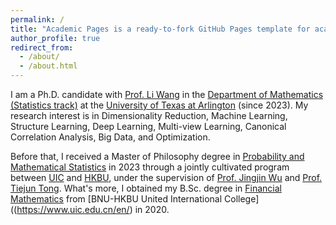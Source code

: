 ```yaml
---
permalink: /
title: "Academic Pages is a ready-to-fork GitHub Pages template for academic personal websites"
author_profile: true
redirect_from: 
  - /about/
  - /about.html
---
```


I am a Ph.D. candidate with [Prof. Li Wang](https://websites.uta.edu/wangl3/) in the [Department of Mathematics (Statistics track)](https://www.uta.edu/academics/schools-colleges/science/departments/mathematics) at the [University of Texas at Arlington](https://www.uta.edu/) (since 2023). My research interest is in Dimensionality Reduction, Machine Learning, Structure Learning, Deep Learning, Multi-view Learning, Canonical Correlation Analysis, Big Data, and Optimization. 

Before that, I received a Master of Philosophy degree in [Probability and Mathematical Statistics](https://gs.uic.edu.cn/graduate1/Research_Postgraduate_Programme/Probability_and_Mathematical_Statistics.htm) in 2023 through a jointly cultivated program between [UIC](https://www.uic.edu.cn/en/) and [HKBU](https://www.hkbu.edu.hk/), under the supervision of [Prof. Jingjin Wu](https://staff.uic.edu.cn/Jingjinwu/en) and [Prof. Tiejun Tong](https://www.math.hkbu.edu.hk/~tongt/). What's more, I obtained my B.Sc. degree in [Financial Mathematics](https://fst.uic.edu.cn/fm_en/) from [BNU-HKBU United International College]((https://www.uic.edu.cn/en/) in 2020. 
